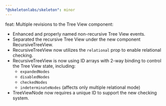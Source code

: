 ```yaml
---
"@skeletonlabs/skeleton": minor
---
```


feat: Multiple revisions to the Tree View component:

- Enhanced and properly named non-recursive Tree View events.
- Separated the recursive Tree View under the new component RecursiveTreeView.
- RecursiveTreeView now utilizes the `relational` prop to enable relational checking.
- RecursiveTreeView is now using ID arrays with 2-way binding to control the Tree View state, including:
  - `expandedNodes`
  - `disabledNodes`
  - `checkedNodes`
  - `indeterminateNodes` (affects only multiple relational mode)
- TreeViewNode now requires a unique ID to support the new checking system.
